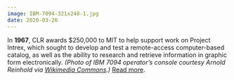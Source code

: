 ```yaml
---
image: IBM-7094-321x248-1.jpg
date: 2020-03-26
---
```


In **1967**, CLR awards $250,000 to MIT to help support work on Project Intrex, which sought to develop and test a remote-access computer-based catalog, as well as the ability to research and retrieve information in graphic form electronically. _(Photo of IBM 7094 operator’s console courtesy Arnold Reinhold via [Wikimedia Commons](https://commons.wikimedia.org/wiki/File:IBM_7094_console2.agr.JPG).)_ [Read more](https://www.clir.org/wp-content/uploads/sites/6/2020/03/Project-intrix-3-26-20.pdf).